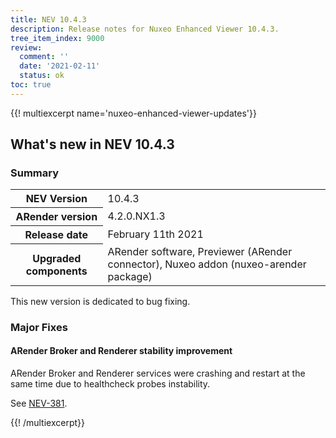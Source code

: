 ```yaml
---
title: NEV 10.4.3
description: Release notes for Nuxeo Enhanced Viewer 10.4.3.
tree_item_index: 9000
review:
  comment: ''
  date: '2021-02-11'
  status: ok
toc: true
---
```


{{! multiexcerpt name='nuxeo-enhanced-viewer-updates'}}
## What's new in NEV 10.4.3

### Summary

<div class="table-scroll">
<table class="hover">
<tbody>
<tr>
<th colspan="1">NEV Version</th>
<td colspan="1">10.4.3</td>
</tr>
<tr>
<th colspan="1">ARender version</th>
<td colspan="1">4.2.0.NX1.3</td>
</tr>
<tr>
<th colspan="1">Release date</th>
<td colspan="1">February 11th 2021</td>
</tr>
<tr>
<th colspan="1">Upgraded components</th>
<td colspan="1">ARender software, Previewer (ARender connector), Nuxeo addon (nuxeo-arender package)</td>
</tr>
</tbody>
</table>
</div>

This new version is dedicated to bug fixing.

### Major Fixes

#### ARender Broker and Renderer stability improvement

ARender Broker and Renderer services were crashing and restart at the same time due to healthcheck probes instability.

See [NEV-381](https://jira.nuxeo.com/browse/NEV-381).

{{! /multiexcerpt}}
